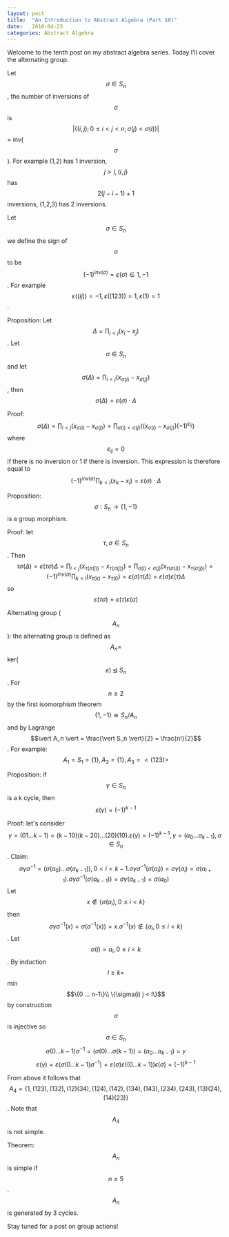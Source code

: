 ```yaml
---
layout: post
title:  "An Introduction to Abstract Algebra (Part 10)"
date:   2016-04-23
categories: Abstract Algebra
---
```


Welcome to the tenth post on my abstract algebra series. Today I’ll cover the alternating group.

Let $$\sigma \in S_n$$, the number of inversions of $$\sigma$$ is $$\vert \{(i,j); 0 \leq i < j < n; \sigma(j) < \sigma(i)\} \vert$$ = inv($$\sigma$$). For example (1,2) has 1 inversion, $$j > i, (i,j)$$ has $$2(j-i-1)+1$$ inversions, (1,2,3) has 2 inversions.

Let $$\sigma \in S_n$$ we define the sign of $$\sigma$$ to be $$(-1)^{inv(\sigma)} = \varepsilon(\sigma) \in {1, -1}$$. For example $$\varepsilon((i j)) = -1, \varepsilon((1 2 3)) = 1, \varepsilon(1) = 1$$.

Proposition: Let $$\Delta = \prod_{i < j}(x_i-x_j)$$. Let $$\sigma \in S_n$$ and let $$\sigma(\Delta) = \prod_{i<j}(x_{\sigma(i)}-x_{\sigma(j)})$$, then $$\sigma(\Delta) = \varepsilon(\sigma) \cdot \Delta$$

Proof: $$\sigma(\Delta) = \prod_{i < j}(x_{\sigma(i)} - x_{\sigma(j)}) = \prod_{\sigma(i)<\sigma(j)}((x_{\sigma(i)}-x_{\sigma(j)})(-1)^{\varepsilon_{ij}})$$ where $$\varepsilon_{ij} = 0$$ if there is no inversion or 1 if there is inversion. This expression is therefore equal to $$(-1)^{inv(\sigma)}\prod_{k <l}(x_k-x_l) = \varepsilon(\sigma)\cdot \Delta$$

Proposition: $$\sigma : S_n \rightarrow \{1, -1\}$$ is a group morphism.

Proof: let $$\tau, \sigma \in S_n$$. Then $$\tau \sigma(\Delta) = \varepsilon(\tau \sigma)\Delta = \prod_{i<j}(x_{\tau(\sigma(i))}-x_{\tau(\sigma(j))}) = \prod_{\sigma(i)<\sigma(j)}(x_{\tau(\sigma(i))}-x_{\tau(\sigma(j))}) = (-1)^{inv(\sigma)} \prod_{k<l}(x_{\tau(k)}-x_{\tau(l)}) = \varepsilon(\sigma)\tau(\Delta) = \varepsilon(\sigma)\varepsilon(\tau)\Delta$$ so $$\varepsilon(\tau \sigma) = \varepsilon(\tau)\varepsilon(\sigma)$$

Alternating group ($$A_n$$): the alternating group is defined as $$A_n =$$ ker($$\varepsilon) \unlhd S_n$$. For $$n \geq 2$$ by the first isomorphism theorem $$\{1, -1\} \cong S_n/A_n$$ and by Lagrange $$\vert A_n \vert = \frac{\vert S_n \vert}{2} = \frac{n!}{2}$$. For example: $$A_1 = S_1 = \{1\}, A_2 = \{1\}, A_3 = <(1 2 3)>$$

Proposition: if $$\gamma \in S_n$$ is a k cycle, then $$\varepsilon(\gamma) = (-1)^{k-1}$$

Proof: let's consider $$\gamma = (0 1 ... k-1) = (k-1 0)(k-2 0)...(2 0)(1 0). \varepsilon(\gamma) = (-1)^{k-1}, \gamma = (a_0 ... a_{k-1}), \sigma \in S_n$$. Claim: $$\sigma \gamma \sigma^{-1} = (\sigma(a_0)...\sigma(a_{k-1})), 0 < i < k-1. \sigma \gamma \sigma^{-1}(\sigma(a_i)) = \sigma \gamma(a_i) = \sigma(a_{i+1}). \sigma \gamma \sigma^{-1} (\sigma(a_{k-1})) = \sigma \gamma (a_{k-1}) = \sigma(a_0)$$ Let $$x \not\in \{\sigma(a_i), 0 \leq i < k\}$$ then $$\sigma \gamma \sigma^{-1}(x) = \sigma(\sigma^{-1}(x)) = x. \sigma^{-1}(x) \not\in \{a_i, 0 \leq i < k\}$$. Let $$\sigma(i) = a_i, 0 \leq i < k$$. By induction $$l \geq k =$$ min$$\{0 ... n-1\}\\ \{\sigma(i) j < l\}$$ by construction $$\sigma$$ is injective so $$\sigma \in S_n$$ $$\sigma(0 ... k-1)\sigma^{-1} = (\sigma(0)... \sigma(k-1)) = (a_0 ... a_{k-1}) = \gamma$$ $$ \varepsilon(\gamma) = \varepsilon(\sigma(0 ... k-1)\sigma^{-1}) = \varepsilon(\sigma)\varepsilon((0 ... k-1))\epsilon(\sigma) = (-1)^{k-1}$$

From above it follows that $$A_4 = \{1, (1 2 3), (1 3 2), (1 2)(3 4), (1 2 4), (1 4 2), (1 3 4), (1 4 3), (2 3 4), (2 4 3), (1 3)(2 4), (1 4)(2 3)\}$$. Note that $$A_4$$ is not simple.

Theorem: $$A_n$$ is simple if $$n \geq 5$$. $$A_n$$ is generated by 3 cycles.

Stay tuned for a post on group actions!
